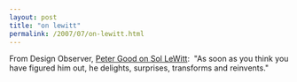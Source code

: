 ```yaml
---
layout: post
title: "on lewitt"
permalink: /2007/07/on-lewitt.html
---
```


<p>From Design Observer, <a href="http://www.designobserver.com/archives/025485.html">Peter Good on Sol LeWitt</a>:&nbsp; &quot;As soon as you think you have figured him out, he delights, surprises, transforms and reinvents.&quot;</p>


